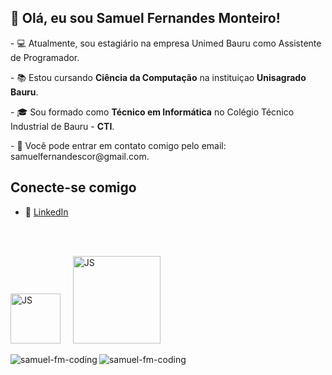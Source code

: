 
  <h2>👋 Olá, eu sou Samuel Fernandes Monteiro!</h2>
  
  
  <p>- 💻 Atualmente, sou estagiário na empresa Unimed Bauru como Assistente de Programador.</p>
  <p>- 📚 Estou cursando <strong>Ciência da Computação</strong> na instituiçao <strong>Unisagrado Bauru</strong>.</p>
  <p>- 🎓 Sou formado como <strong>Técnico em Informática</strong> no Colégio Técnico Industrial de Bauru - <strong>CTI</strong>.</p>
  <p>- 📲 Você pode entrar em contato comigo pelo email: samuelfernandescor@gmail.com.</p>
  
  ## Conecte-se comigo
  - 💼 [LinkedIn](https://www.linkedin.com/in/samuel-fernandes-51792b261)
  
  <br><br>

<div>
  <img src="https://api.iconify.design/logos:javascript.svg" alt="JS" width="80px">
  &nbsp;&nbsp;&nbsp;
  <img src="https://api.iconify.design/logos:php.svg" alt="JS" width="140px" height=>
  &nbsp;&nbsp;&nbsp;
</div>
  
  <div>
    <p>
      <img align="left" src="https://github-readme-stats.vercel.app/api?username=samuel-fm-coding&show_icons=true&locale=pt-br&theme=dark" alt="samuel-fm-coding" />
    </p>
    <p>
       <img align="left" src="https://github-readme-stats.vercel.app/api/top-langs?username=samuel-fm-coding&show_icons=true&locale=pt-br&layout=compact&theme=tokyonight" alt="samuel-fm-coding" />
    </p><br />
  </div>

